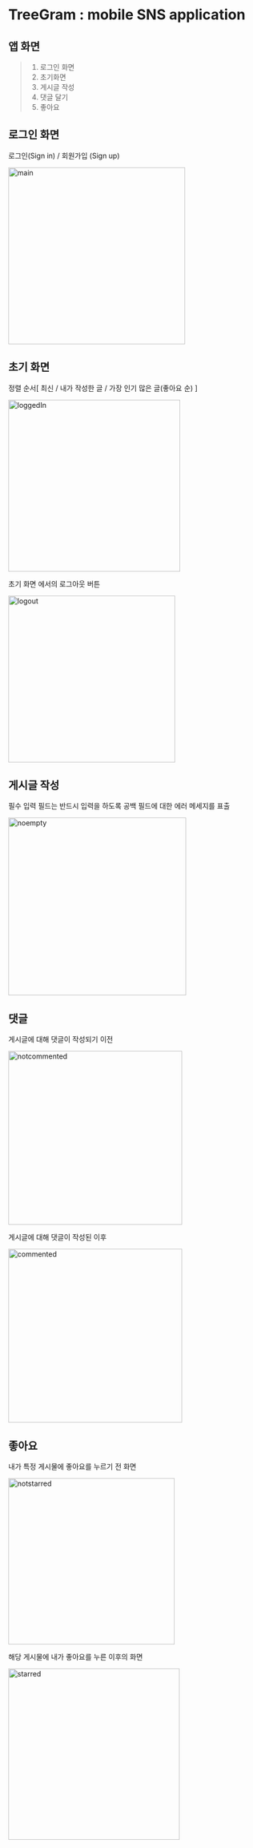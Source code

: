 # TreeGram : mobile SNS application 

## 앱 화면
>1. 로그인 화면
>2. 초기화면
>3. 게시글 작성
>4. 댓글 달기
>5. 좋아요


## 로그인 화면
로그인(Sign in) / 회원가입 (Sign up) 

<img width="353" alt="main" src="https://user-images.githubusercontent.com/39542989/82025515-6a5a0280-96cc-11ea-9afe-2ce1c6815a9c.png">

## 초기 화면
정렬 순서[ 최신 / 내가 작성한 글 / 가장 인기 많은 글(좋아요 순) ]

<img width="343" alt="loggedIn" src="https://user-images.githubusercontent.com/39542989/82025511-69c16c00-96cc-11ea-88f2-517231369989.png">

초기 화면 에서의 로그아웃 버튼

<img width="333" alt="logout" src="https://user-images.githubusercontent.com/39542989/82025514-69c16c00-96cc-11ea-8efe-4fc23b1b958a.png">

## 게시글 작성 
필수 입력 필드는 반드시 입력을 하도록 공백 필드에 대한 에러 메세지를 표출

<img width="355" alt="noempty" src="https://user-images.githubusercontent.com/39542989/82025517-6af29900-96cc-11ea-961c-8878e3ecce99.png">

## 댓글
게시글에 대해 댓글이 작성되기 이전

<img width="347" alt="notcommented" src="https://user-images.githubusercontent.com/39542989/82025519-6b8b2f80-96cc-11ea-932d-40c8563873de.png">

게시글에 대해 댓글이 작성된 이후

<img width="347" alt="commented" src="https://user-images.githubusercontent.com/39542989/82025502-66c67b80-96cc-11ea-8778-440680ba263f.png">

## 좋아요
내가 특정 게시물에 좋아요를 누르기 전 화면

<img width="332" alt="notstarred" src="https://user-images.githubusercontent.com/39542989/82025520-6c23c600-96cc-11ea-8f4e-36171cc5811f.png">

해당 게시물에 내가 좋아요를 누른 이후의 화면

<img width="342" alt="starred" src="https://user-images.githubusercontent.com/39542989/82025526-6cbc5c80-96cc-11ea-9334-53e3a7d12073.png">


